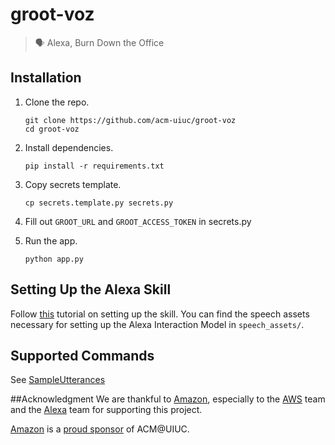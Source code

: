 # groot-voz
> 🗣 Alexa, Burn Down the Office

## Installation

1. Clone the repo.

    ```
    git clone https://github.com/acm-uiuc/groot-voz
    cd groot-voz
    ```

2. Install dependencies.

    ```
    pip install -r requirements.txt
    ```

3. Copy secrets template.

    ```
    cp secrets.template.py secrets.py
    ```

4. Fill out `GROOT_URL` and `GROOT_ACCESS_TOKEN` in secrets.py
5. Run the app.

    ```
    python app.py
    ```

## Setting Up the Alexa Skill
Follow [this](https://developer.amazon.com/blogs/post/Tx14R0IYYGH3SKT/Flask-Ask-A-New-Python-Framework-for-Rapid-Alexa-Skills-Kit-Development) tutorial on setting up the skill. You can find the speech assets necessary for setting up the Alexa Interaction Model in `speech_assets/`.

## Supported Commands
See [SampleUtterances](speech_assets/SampleUtterances.txt)


##Acknowledgment
We are thankful to [Amazon](https://github.com/amzn), especially to the [AWS](https://github.com/aws) team and the [Alexa](https://github.com/alexa) team for supporting this project.

[Amazon](https://www.amazon.com/) is a [proud sponsor](https://acm.illinois.edu/sponsors/sponsors_list) of ACM@UIUC. 
